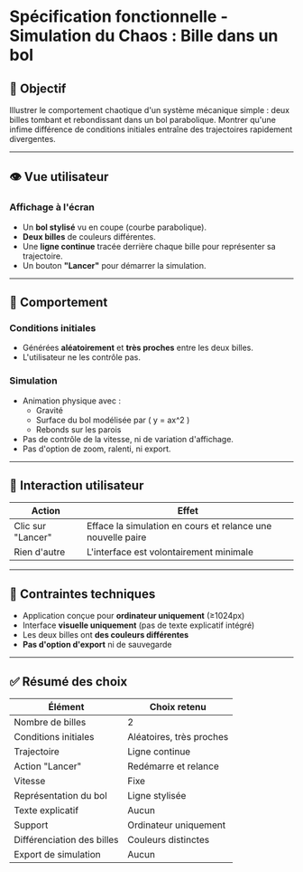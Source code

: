 # Spécification fonctionnelle - Simulation du Chaos : Bille dans un bol

## 🎯 Objectif

Illustrer le comportement chaotique d'un système mécanique simple : deux billes tombant et rebondissant dans un bol parabolique. Montrer qu'une infime différence de conditions initiales entraîne des trajectoires rapidement divergentes.

---

## 👁️ Vue utilisateur

### Affichage à l'écran

- Un **bol stylisé** vu en coupe (courbe parabolique).
- **Deux billes** de couleurs différentes.
- Une **ligne continue** tracée derrière chaque bille pour représenter sa trajectoire.
- Un bouton **"Lancer"** pour démarrer la simulation.

---

## 🧠 Comportement

### Conditions initiales

- Générées **aléatoirement** et **très proches** entre les deux billes.
- L'utilisateur ne les contrôle pas.

### Simulation

- Animation physique avec :
  - Gravité
  - Surface du bol modélisée par \( y = ax^2 \)
  - Rebonds sur les parois
- Pas de contrôle de la vitesse, ni de variation d'affichage.
- Pas d'option de zoom, ralenti, ni export.

---

## 🔁 Interaction utilisateur

| Action            | Effet                                                       |
| ----------------- | ----------------------------------------------------------- |
| Clic sur "Lancer" | Efface la simulation en cours et relance une nouvelle paire |
| Rien d'autre      | L'interface est volontairement minimale                     |

---

## 🧱 Contraintes techniques

- Application conçue pour **ordinateur uniquement** (≥1024px)
- Interface **visuelle uniquement** (pas de texte explicatif intégré)
- Les deux billes ont **des couleurs différentes**
- **Pas d'option d'export** ni de sauvegarde

---

## ✅ Résumé des choix

| Élément                    | Choix retenu             |
| -------------------------- | ------------------------ |
| Nombre de billes           | 2                        |
| Conditions initiales       | Aléatoires, très proches |
| Trajectoire                | Ligne continue           |
| Action "Lancer"            | Redémarre et relance     |
| Vitesse                    | Fixe                     |
| Représentation du bol      | Ligne stylisée           |
| Texte explicatif           | Aucun                    |
| Support                    | Ordinateur uniquement    |
| Différenciation des billes | Couleurs distinctes      |
| Export de simulation       | Aucun                    |
